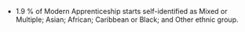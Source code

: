 * 1.9 % of Modern Apprenticeship starts self-identified as Mixed or Multiple; Asian; African; Caribbean or Black; and Other ethnic group.
